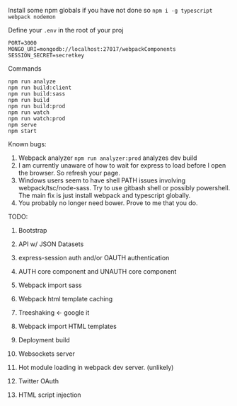 Install some npm globals if you have not done so
`npm i -g typescript webpack nodemon`

Define your `.env` in the root of your proj
```
PORT=3000
MONGO_URI=mongodb://localhost:27017/webpackComponents
SESSION_SECRET=secretkey
```

Commands
```
npm run analyze
npm run build:client
npm run build:sass
npm run build
npm run build:prod
npm run watch
npm run watch:prod
npm serve
npm start
```

Known bugs:
1. Webpack analyzer `npm run analyzer:prod` analyzes dev build
2. I am currently unaware of how to wait for express to load before I open the browser.  So refresh your page.
3. Windows users seem to have shell PATH issues involving webpack/tsc/node-sass.  Try to use gitbash shell or possibly powershell.  The main fix is just install webpack and typescript globally.
4. You probably no longer need bower.  Prove to me that you do.

TODO:
1. Bootstrap

2. API w/ JSON Datasets

3. express-session auth and/or OAUTH authentication

4. AUTH core component and UNAUTH core component

5. Webpack import sass

6. Webpack html template caching

7. Treeshaking <- google it

8. Webpack import HTML templates

9. Deployment build

10. Websockets server

11. Hot module loading in webpack dev server. (unlikely)

12. Twitter OAuth

13. HTML script injection
